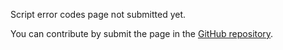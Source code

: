 Script error codes page not submitted yet.

You can contribute by submit the page in the [GitHub repository](https://github.com/nervosnetwork/ckb-script-error-codes).

